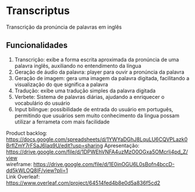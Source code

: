 # Transcriptus
Transcrição da pronúncia de palavras em inglês
## Funcionalidades
1. Transcrição: exibe a forma escrita aproximada da pronúncia de uma palavra inglês, auxiliando no entendimento da língua
2. Geração de áudio da palavra: player para ouvir a pronúncia da palavra
3. Geração de imagem: gera uma imagem da palavra digitada, facilitando a visualização do que significa a palavra
4. Tradução: exibe uma tradução simples da palavra digitada
5. Verbete: Sistema de palavras diárias, ajudando a enriquecer o vocabulário do usuário
6. Input bilingue: possibilidade de entrada do usuário em português, permitindo que usuários sem muito conhecimento da lingua possam utilizar a ferrameta com mais facilidade

Product backlog: https://docs.google.com/spreadsheets/d/1YWYaDGhJ8LquLU6CQVPLazk0BrflZmY7rFSaJ6laq9U/edit?usp=sharing
Apresentação: https://drive.google.com/file/d/1DPWEhVNFA4uzMzO0OGxa5OMcrlj4pd_Z/view
<br/>wireframe: https://drive.google.com/file/d/1E0inOGU6L0sBofn4bccD-dd5kWLOQ8lF/view?pli=1
<br/>Link Overleaf: https://www.overleaf.com/project/64514fed4b8e0d5a836f5cd2
